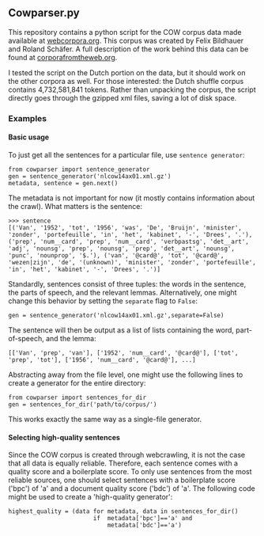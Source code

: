Cowparser.py
-------

This repository contains a python script for the COW corpus data made available at [webcorpora.org](http://webcorpora.org/).
This corpus was created by Felix Bildhauer and Roland Schäfer.
A full description of the work behind this data can be found at [corporafromtheweb.org](http://corporafromtheweb.org/).

I tested the script on the Dutch portion on the data, but it should work on the other corpora as well.
For those interested: the Dutch shuffle corpus contains 4,732,581,841 tokens. Rather than unpacking the corpus,
the script directly goes through the gzipped xml files, saving a lot of disk space.


### Examples

#### Basic usage
To just get all the sentences for a particular file, use `sentence generator`:

    from cowparser import sentence_generator
    gen = sentence_generator('nlcow14ax01.xml.gz')
    metadata, sentence = gen.next()

The metadata is not important for now (it mostly contains information about the crawl). What matters is the sentence:

    >>> sentence
    [('Van', '1952', 'tot', '1956', 'was', 'De', 'Bruijn', 'minister', 'zonder', 'portefeuille', 'in', 'het', 'kabinet', '-', 'Drees', '.'), ('prep', 'num__card', 'prep', 'num__card', 'verbpastsg', 'det__art', 'adj', 'nounsg', 'prep', 'nounsg', 'prep', 'det__art', 'nounsg', 'punc', 'nounprop', '$.'), ('van', '@card@', 'tot', '@card@', 'wezen|zijn', 'de', '(unknown)', 'minister', 'zonder', 'portefeuille', 'in', 'het', 'kabinet', '-', 'Drees', '.')]

Standardly, sentences consist of three tuples: the words in the sentence, the parts of speech, and the relevant lemmas. Alternatively, one might change this behavior by setting the `separate` flag to `False`:

    gen = sentence_generator('nlcow14ax01.xml.gz',separate=False)

The sentence will then be output as a list of lists containing the word, part-of-speech, and the lemma:

    [['Van', 'prep', 'van'], ['1952', 'num__card', '@card@'], ['tot', 'prep', 'tot'], ['1956', 'num__card', '@card@'], ...]

Abstracting away from the file level, one might use the following lines to create a generator for the entire directory:

    from cowparser import sentences_for_dir
    gen = sentences_for_dir('path/to/corpus/')

This works exactly the same way as a single-file generator.

#### Selecting high-quality sentences
Since the COW corpus is created through webcrawling, it is not the case that all data is equally reliable.
Therefore, each sentence comes with a quality score and a boilerplate score. To only use sentences from the
most reliable sources, one should select sentences with a boilerplate score ('bpc') of 'a' and a document quality score
('bdc') of 'a'. The following code might be used to create a 'high-quality generator':

    highest_quality = (data for metadata, data in sentences_for_dir()
                            if  metadata['bpc']=='a' and
                                metadata['bdc']=='a')
